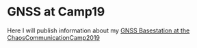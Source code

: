 # GNSS at Camp19

Here I will publish information about my [GNSS Basestation at the ChaosCommunicationCamp2019](https://events.ccc.de/camp/2019/wiki/Projects:RTK_GNSS_-_High_Precision_GPS)



